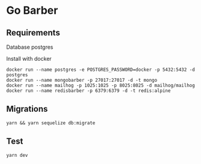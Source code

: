 # Go Barber

## Requirements

Database postgres

Install with docker

```shell
docker run --name postgres -e POSTGRES_PASSWORD=docker -p 5432:5432 -d
postgres
docker run --name mongobarber -p 27017:27017 -d -t mongo
docker run --name mailhog -p 1025:1025 -p 8025:8025 -d mailhog/mailhog
docker run --name redisbarber -p 6379:6379 -d -t redis:alpine
```

## Migrations

```shell
yarn && yarn sequelize db:migrate
```

## Test

```shell
yarn dev
```
